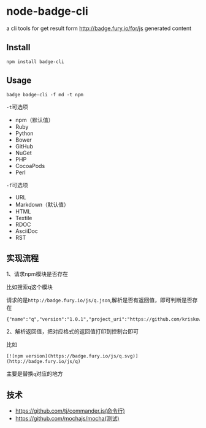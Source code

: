 node-badge-cli
==============

a cli tools for get result form http://badge.fury.io/for/js generated content

## Install 

```
npm install badge-cli
```

## Usage 

```
badge badge-cli -f md -t npm
```


`-t`可选项

- npm（默认值）
- Ruby    
- Python    
- Bower    
- GitHub    
- NuGet    
- PHP    
- CocoaPods    
- Perl  


`-f`可选项

- URL
- Markdown（默认值）
- HTML
- Textile
- RDOC
- AsciiDoc
- RST
 
## 实现流程


1、请求npm模块是否存在

比如搜索q这个模块

请求的是`http://badge.fury.io/js/q.json`,解析是否有返回值，即可判断是否存在

```
{"name":"q","version":"1.0.1","project_uri":"https://github.com/kriskowal","homepage_uri":"https://github.com/kriskowal/q","source_code_uri":"git://github.com/kriskowal/q.git"}
```

2、解析返回值，把对应格式的返回值打印到控制台即可

比如

```
[![npm version](https://badge.fury.io/js/q.svg)](http://badge.fury.io/js/q)
```

主要是替换`q`对应的地方

## 技术

- https://github.com/tj/commander.js(命令行)
- https://github.com/mochajs/mocha(测试)
